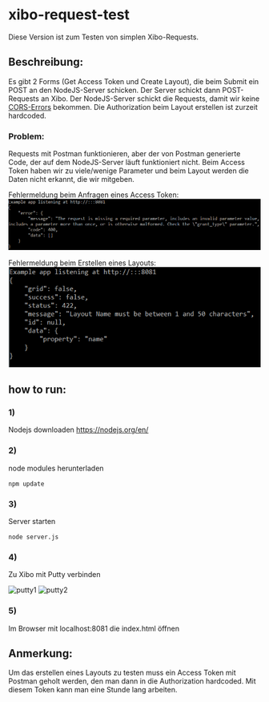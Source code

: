 # xibo-request-test
Diese Version ist zum Testen von simplen Xibo-Requests.

## Beschreibung:
Es gibt 2 Forms (Get Access Token und Create Layout), die beim Submit ein POST an den NodeJS-Server schicken. Der Server schickt dann POST-Requests an Xibo. Der NodeJS-Server schickt die Requests, damit wir keine [CORS-Errors](https://developer.mozilla.org/en-US/docs/Web/HTTP/CORS/Errors) bekommen. Die Authorization beim Layout erstellen ist zurzeit hardcoded.

### Problem:
Requests mit Postman funktionieren, aber der von Postman generierte Code, der auf dem NodeJS-Server läuft funktioniert nicht. Beim Access Token haben wir zu viele/wenige Parameter und beim Layout werden die Daten nicht erkannt, die wir mitgeben.

Fehlermeldung beim Anfragen eines Access Token:
![Access Token Error](/img/error1.PNG)

Fehlermeldung beim Erstellen eines Layouts:
![Create Layout Error](/img/error2.PNG)

## how to run:
### 1)
Nodejs downloaden
<https://nodejs.org/en/>
### 2)
node modules herunterladen

    npm update
### 3)
Server starten

    node server.js
### 4)
Zu Xibo mit Putty verbinden

![putty1](/img/putty1.PNG=400x)
![putty2](/img/putty2.PNG=400x)

### 5)
Im Browser mit localhost:8081 die index.html öffnen


## Anmerkung:
Um das erstellen eines Layouts zu testen muss ein Access Token mit Postman geholt werden, den man dann in die Authorization hardcoded. Mit diesem Token kann man eine Stunde lang arbeiten.
